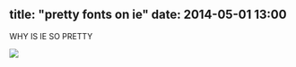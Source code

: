 title: "pretty fonts on ie"
date: 2014-05-01 13:00
---

WHY IS IE SO PRETTY

<img src="/img/uglychrome.png">
